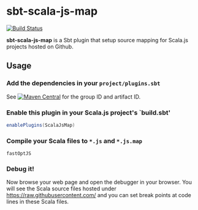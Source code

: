 # sbt-scala-js-map

[![Build Status](https://travis-ci.org/ThoughtWorksInc/sbt-scala-js-map.svg?branch=master)](https://travis-ci.org/ThoughtWorksInc/sbt-scala-js-map)

**sbt-scala-js-map** is a Sbt plugin that setup source mapping for Scala.js projects hosted on Github.

## Usage

### Add the dependencies in your `project/plugins.sbt`

See [![Maven Central](https://maven-badges.herokuapp.com/maven-central/com.thoughtworks.sbt-scala-js-map/sbt-scala-js-map/badge.svg)](https://central.maven.org/maven2/com/thoughtworks/sbt-scala-js-map/) for the group ID and artifact ID.

### Enable this plugin in your Scala.js project's `build.sbt'

``` sbt
enablePlugins(ScalaJsMap)
```

### Compile your Scala files to `*.js` and `*.js.map`

```
fastOptJS
```

### Debug it!

Now browse your web page and open the debugger in your browser. You will see the Scala source files hosted under https://raw.githubusercontent.com/ and you can set break points at code lines in these Scala files.
